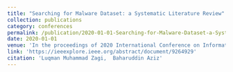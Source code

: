 ```yaml
---
title: "Searching for Malware Dataset: a Systematic Literature Review"
collection: publications
category: conferences
permalink: /publication/2020-01-01-Searching-for-Malware-Dataset-a-Systematic-Literature-Review
date: 2020-01-01
venue: 'In the proceedings of 2020 International Conference on Information Technology Systems and Innovation (ICITSI)'
link: 'https://ieeexplore.ieee.org/abstract/document/9264929'
citation: 'Luqman Muhammad Zagi,  Baharuddin Aziz'
---
```

